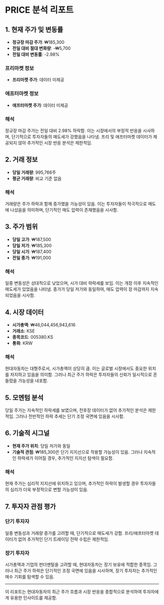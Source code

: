 # PRICE 분석 리포트

## 1. 현재 주가 및 변동률

- **정규장 마감 주가**: ₩185,300
- **전일 대비 절대 변화량**: -₩5,700
- **전일 대비 변동률**: -2.98%

### 프리마켓 정보
- **프리마켓 주가**: 데이터 미제공

### 애프터마켓 정보
- **애프터마켓 주가**: 데이터 미제공

### 해석
정규장 마감 주가는 전일 대비 2.98% 하락함. 이는 시장에서의 부정적 반응을 시사하며, 단기적으로 투자자들의 매도세가 강했음을 나타냄. 프리 및 애프터마켓 데이터가 제공되지 않아 추가적인 시장 반응 분석은 제한적임.

## 2. 거래 정보

- **당일 거래량**: 995,766주
- **평균 거래량**: 비교 기준 없음

### 해석
거래량은 주가 하락과 함께 증가했을 가능성이 있음. 이는 투자자들이 적극적으로 매도에 나섰음을 의미하며, 단기적인 매도 압력이 존재했음을 시사함.

## 3. 주가 범위

- **당일 고가**: ₩187,500
- **당일 저가**: ₩185,300
- **당일 시가**: ₩187,400
- **전일 종가**: ₩191,000

### 해석
일중 변동성은 상대적으로 낮았으며, 시가 대비 하락세를 보임. 이는 개장 이후 지속적인 매도세가 있었음을 나타냄. 종가가 당일 저가와 동일하여, 매도 압력이 장 마감까지 지속되었음을 시사함.

## 4. 시장 데이터

- **시가총액**: ₩46,044,456,943,616
- **거래소**: KSE
- **종목코드**: 005380.KS
- **통화**: KRW

### 해석
현대자동차는 대형주로서, 시가총액이 상당히 큼. 이는 글로벌 시장에서도 중요한 위치를 차지하고 있음을 의미함. 그러나 최근 주가 하락은 투자자들의 신뢰가 일시적으로 흔들렸을 가능성을 내포함.

## 5. 모멘텀 분석

당일 주가는 지속적인 하락세를 보였으며, 전후장 데이터가 없어 추가적인 분석은 제한적임. 그러나 전반적인 하락 추세는 단기 조정 국면에 있음을 시사함.

## 6. 기술적 시그널

- **현재 주가 위치**: 당일 저가와 동일
- **기술적 관점**: ₩185,300은 단기 지지선으로 작용할 가능성이 있음. 그러나 지속적인 하락세가 이어질 경우, 추가적인 지지선 탐색이 필요함.

### 해석
현재 주가는 심리적 지지선에 위치하고 있으며, 추가적인 하락이 발생할 경우 투자자들의 심리가 더욱 부정적으로 변할 가능성이 있음.

## 7. 투자자 관점 평가

### 단기 투자자
일중 변동성과 거래량 증가를 고려할 때, 단기적으로 매도세가 강함. 프리/애프터마켓 데이터가 없어 추가적인 단기 트레이딩 전략 수립은 제한적임.

### 장기 투자자
시가총액과 기업의 펀더멘털을 고려할 때, 현대자동차는 장기 보유에 적합한 종목임. 그러나 최근 주가 하락은 단기적인 조정 국면에 있음을 시사하며, 장기 투자자는 추가적인 매수 기회를 탐색할 수 있음.

---

이 리포트는 현대자동차의 최근 주가 흐름과 시장 반응을 종합적으로 분석하여 투자자에게 유용한 인사이트를 제공함.